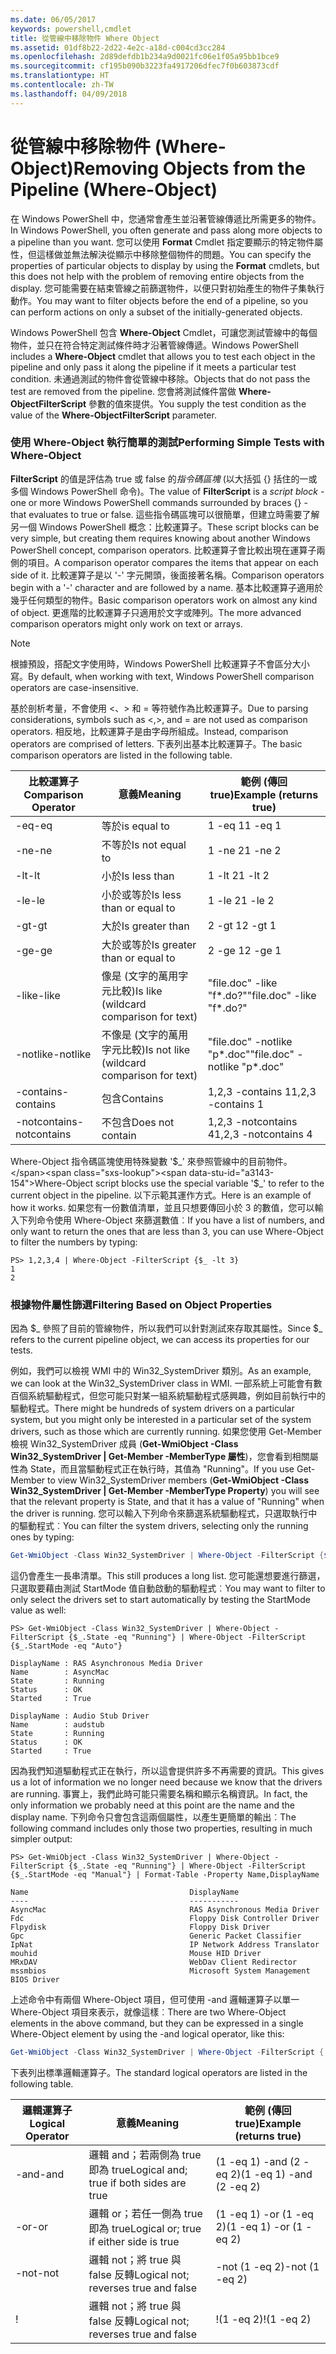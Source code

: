 ```yaml
---
ms.date: 06/05/2017
keywords: powershell,cmdlet
title: 從管線中移除物件 Where Object
ms.assetid: 01df8b22-2d22-4e2c-a18d-c004cd3cc284
ms.openlocfilehash: 2d89defdb1b234a9d0021fc06e1f05a95bb1bce9
ms.sourcegitcommit: cf195b090b3223fa4917206dfec7f0b603873cdf
ms.translationtype: HT
ms.contentlocale: zh-TW
ms.lasthandoff: 04/09/2018
---
```

# <a name="removing-objects-from-the-pipeline-where-object"></a><span data-ttu-id="a3143-103">從管線中移除物件 (Where-Object)</span><span class="sxs-lookup"><span data-stu-id="a3143-103">Removing Objects from the Pipeline (Where-Object)</span></span>

<span data-ttu-id="a3143-104">在 Windows PowerShell 中，您通常會產生並沿著管線傳遞比所需更多的物件。</span><span class="sxs-lookup"><span data-stu-id="a3143-104">In Windows PowerShell, you often generate and pass along more objects to a pipeline than you want.</span></span> <span data-ttu-id="a3143-105">您可以使用 **Format** Cmdlet 指定要顯示的特定物件屬性，但這樣做並無法解決從顯示中移除整個物件的問題。</span><span class="sxs-lookup"><span data-stu-id="a3143-105">You can specify the properties of particular objects to display by using the **Format** cmdlets, but this does not help with the problem of removing entire objects from the display.</span></span> <span data-ttu-id="a3143-106">您可能需要在結束管線之前篩選物件，以便只對初始產生的物件子集執行動作。</span><span class="sxs-lookup"><span data-stu-id="a3143-106">You may want to filter objects before the end of a pipeline, so you can perform actions on only a subset of the initially-generated objects.</span></span>

<span data-ttu-id="a3143-107">Windows PowerShell 包含 **Where-Object** Cmdlet，可讓您測試管線中的每個物件，並只在符合特定測試條件時才沿著管線傳遞。</span><span class="sxs-lookup"><span data-stu-id="a3143-107">Windows PowerShell includes a **Where-Object** cmdlet that allows you to test each object in the pipeline and only pass it along the pipeline if it meets a particular test condition.</span></span> <span data-ttu-id="a3143-108">未通過測試的物件會從管線中移除。</span><span class="sxs-lookup"><span data-stu-id="a3143-108">Objects that do not pass the test are removed from the pipeline.</span></span> <span data-ttu-id="a3143-109">您會將測試條件當做 **Where-ObjectFilterScript** 參數的值來提供。</span><span class="sxs-lookup"><span data-stu-id="a3143-109">You supply the test condition as the value of the **Where-ObjectFilterScript** parameter.</span></span>

### <a name="performing-simple-tests-with-where-object"></a><span data-ttu-id="a3143-110">使用 Where-Object 執行簡單的測試</span><span class="sxs-lookup"><span data-stu-id="a3143-110">Performing Simple Tests with Where-Object</span></span>

<span data-ttu-id="a3143-111">**FilterScript** 的值是評估為 true 或 false 的*指令碼區塊* (以大括弧 {} 括住的一或多個 Windows PowerShell 命令)。</span><span class="sxs-lookup"><span data-stu-id="a3143-111">The value of **FilterScript** is a *script block* -  one or more Windows PowerShell commands surrounded by braces {} - that evaluates to true or false.</span></span> <span data-ttu-id="a3143-112">這些指令碼區塊可以很簡單，但建立時需要了解另一個 Windows PowerShell 概念：比較運算子。</span><span class="sxs-lookup"><span data-stu-id="a3143-112">These script blocks can be very simple, but creating them requires knowing about another Windows PowerShell concept, comparison operators.</span></span> <span data-ttu-id="a3143-113">比較運算子會比較出現在運算子兩側的項目。</span><span class="sxs-lookup"><span data-stu-id="a3143-113">A comparison operator compares the items that appear on each side of it.</span></span> <span data-ttu-id="a3143-114">比較運算子是以 '-' 字元開頭，後面接著名稱。</span><span class="sxs-lookup"><span data-stu-id="a3143-114">Comparison operators begin with a '-' character and are followed by a name.</span></span> <span data-ttu-id="a3143-115">基本比較運算子適用於幾乎任何類型的物件。</span><span class="sxs-lookup"><span data-stu-id="a3143-115">Basic comparison operators work on almost any kind of object.</span></span> <span data-ttu-id="a3143-116">更進階的比較運算子只適用於文字或陣列。</span><span class="sxs-lookup"><span data-stu-id="a3143-116">The more advanced comparison operators might only work on text or arrays.</span></span>

> [!NOTE]
> <span data-ttu-id="a3143-117">根據預設，搭配文字使用時，Windows PowerShell 比較運算子不會區分大小寫。</span><span class="sxs-lookup"><span data-stu-id="a3143-117">By default, when working with text, Windows PowerShell comparison operators are case-insensitive.</span></span>

<span data-ttu-id="a3143-118">基於剖析考量，不會使用 <、> 和 = 等符號作為比較運算子。</span><span class="sxs-lookup"><span data-stu-id="a3143-118">Due to parsing considerations, symbols such as <,>, and = are not used as comparison operators.</span></span> <span data-ttu-id="a3143-119">相反地，比較運算子是由字母所組成。</span><span class="sxs-lookup"><span data-stu-id="a3143-119">Instead, comparison operators are comprised of letters.</span></span> <span data-ttu-id="a3143-120">下表列出基本比較運算子。</span><span class="sxs-lookup"><span data-stu-id="a3143-120">The basic comparison operators are listed in the following table.</span></span>

|<span data-ttu-id="a3143-121">比較運算子</span><span class="sxs-lookup"><span data-stu-id="a3143-121">Comparison Operator</span></span>|<span data-ttu-id="a3143-122">意義</span><span class="sxs-lookup"><span data-stu-id="a3143-122">Meaning</span></span>|<span data-ttu-id="a3143-123">範例 (傳回 true)</span><span class="sxs-lookup"><span data-stu-id="a3143-123">Example (returns true)</span></span>|
|-----------------------|-----------|--------------------------|
|<span data-ttu-id="a3143-124">-eq</span><span class="sxs-lookup"><span data-stu-id="a3143-124">-eq</span></span>|<span data-ttu-id="a3143-125">等於</span><span class="sxs-lookup"><span data-stu-id="a3143-125">is equal to</span></span>|<span data-ttu-id="a3143-126">1 -eq 1</span><span class="sxs-lookup"><span data-stu-id="a3143-126">1 -eq 1</span></span>|
|<span data-ttu-id="a3143-127">-ne</span><span class="sxs-lookup"><span data-stu-id="a3143-127">-ne</span></span>|<span data-ttu-id="a3143-128">不等於</span><span class="sxs-lookup"><span data-stu-id="a3143-128">Is not equal to</span></span>|<span data-ttu-id="a3143-129">1 -ne 2</span><span class="sxs-lookup"><span data-stu-id="a3143-129">1 -ne 2</span></span>|
|<span data-ttu-id="a3143-130">-lt</span><span class="sxs-lookup"><span data-stu-id="a3143-130">-lt</span></span>|<span data-ttu-id="a3143-131">小於</span><span class="sxs-lookup"><span data-stu-id="a3143-131">Is less than</span></span>|<span data-ttu-id="a3143-132">1 -lt 2</span><span class="sxs-lookup"><span data-stu-id="a3143-132">1 -lt 2</span></span>|
|<span data-ttu-id="a3143-133">-le</span><span class="sxs-lookup"><span data-stu-id="a3143-133">-le</span></span>|<span data-ttu-id="a3143-134">小於或等於</span><span class="sxs-lookup"><span data-stu-id="a3143-134">Is less than or equal to</span></span>|<span data-ttu-id="a3143-135">1 -le 2</span><span class="sxs-lookup"><span data-stu-id="a3143-135">1 -le 2</span></span>|
|<span data-ttu-id="a3143-136">-gt</span><span class="sxs-lookup"><span data-stu-id="a3143-136">-gt</span></span>|<span data-ttu-id="a3143-137">大於</span><span class="sxs-lookup"><span data-stu-id="a3143-137">Is greater than</span></span>|<span data-ttu-id="a3143-138">2 -gt 1</span><span class="sxs-lookup"><span data-stu-id="a3143-138">2 -gt 1</span></span>|
|<span data-ttu-id="a3143-139">-ge</span><span class="sxs-lookup"><span data-stu-id="a3143-139">-ge</span></span>|<span data-ttu-id="a3143-140">大於或等於</span><span class="sxs-lookup"><span data-stu-id="a3143-140">Is greater than or equal to</span></span>|<span data-ttu-id="a3143-141">2 -ge 1</span><span class="sxs-lookup"><span data-stu-id="a3143-141">2 -ge 1</span></span>|
|<span data-ttu-id="a3143-142">-like</span><span class="sxs-lookup"><span data-stu-id="a3143-142">-like</span></span>|<span data-ttu-id="a3143-143">像是 (文字的萬用字元比較)</span><span class="sxs-lookup"><span data-stu-id="a3143-143">Is like (wildcard comparison for text)</span></span>|<span data-ttu-id="a3143-144">"file.doc" -like "f\*.do?"</span><span class="sxs-lookup"><span data-stu-id="a3143-144">"file.doc" -like "f\*.do?"</span></span>|
|<span data-ttu-id="a3143-145">-notlike</span><span class="sxs-lookup"><span data-stu-id="a3143-145">-notlike</span></span>|<span data-ttu-id="a3143-146">不像是 (文字的萬用字元比較)</span><span class="sxs-lookup"><span data-stu-id="a3143-146">Is not like (wildcard comparison for text)</span></span>|<span data-ttu-id="a3143-147">"file.doc" -notlike "p\*.doc"</span><span class="sxs-lookup"><span data-stu-id="a3143-147">"file.doc" -notlike "p\*.doc"</span></span>|
|<span data-ttu-id="a3143-148">-contains</span><span class="sxs-lookup"><span data-stu-id="a3143-148">-contains</span></span>|<span data-ttu-id="a3143-149">包含</span><span class="sxs-lookup"><span data-stu-id="a3143-149">Contains</span></span>|<span data-ttu-id="a3143-150">1,2,3 -contains 1</span><span class="sxs-lookup"><span data-stu-id="a3143-150">1,2,3 -contains 1</span></span>|
|<span data-ttu-id="a3143-151">-notcontains</span><span class="sxs-lookup"><span data-stu-id="a3143-151">-notcontains</span></span>|<span data-ttu-id="a3143-152">不包含</span><span class="sxs-lookup"><span data-stu-id="a3143-152">Does not contain</span></span>|<span data-ttu-id="a3143-153">1,2,3 -notcontains 4</span><span class="sxs-lookup"><span data-stu-id="a3143-153">1,2,3 -notcontains 4</span></span>|

<span data-ttu-id="a3143-154">Where-Object 指令碼區塊使用特殊變數 '$_' 來參照管線中的目前物件。</span><span class="sxs-lookup"><span data-stu-id="a3143-154">Where-Object script blocks use the special variable '$_' to refer to the current object in the pipeline.</span></span> <span data-ttu-id="a3143-155">以下示範其運作方式。</span><span class="sxs-lookup"><span data-stu-id="a3143-155">Here is an example of how it works.</span></span> <span data-ttu-id="a3143-156">如果您有一份數值清單，並且只想要傳回小於 3 的數值，您可以輸入下列命令使用 Where-Object 來篩選數值︰</span><span class="sxs-lookup"><span data-stu-id="a3143-156">If you have a list of numbers, and only want to return the ones that are less than 3, you can use Where-Object to filter the numbers by typing:</span></span>

```
PS> 1,2,3,4 | Where-Object -FilterScript {$_ -lt 3}
1
2
```

### <a name="filtering-based-on-object-properties"></a><span data-ttu-id="a3143-157">根據物件屬性篩選</span><span class="sxs-lookup"><span data-stu-id="a3143-157">Filtering Based on Object Properties</span></span>

<span data-ttu-id="a3143-158">因為 $_ 參照了目前的管線物件，所以我們可以針對測試來存取其屬性。</span><span class="sxs-lookup"><span data-stu-id="a3143-158">Since $_ refers to the current pipeline object, we can access its properties for our tests.</span></span>

<span data-ttu-id="a3143-159">例如，我們可以檢視 WMI 中的 Win32_SystemDriver 類別。</span><span class="sxs-lookup"><span data-stu-id="a3143-159">As an example, we can look at the Win32_SystemDriver class in WMI.</span></span> <span data-ttu-id="a3143-160">一部系統上可能會有數百個系統驅動程式，但您可能只對某一組系統驅動程式感興趣，例如目前執行中的驅動程式。</span><span class="sxs-lookup"><span data-stu-id="a3143-160">There might be hundreds of system drivers on a particular system, but you might only be interested in a particular set of the system drivers, such as those which are currently running.</span></span> <span data-ttu-id="a3143-161">如果您使用 Get-Member 檢視 Win32_SystemDriver 成員 (**Get-WmiObject -Class Win32_SystemDriver | Get-Member -MemberType 屬性**)，您會看到相關屬性為 State，而且當驅動程式正在執行時，其值為 "Running"。</span><span class="sxs-lookup"><span data-stu-id="a3143-161">If you use Get-Member to view Win32_SystemDriver members (**Get-WmiObject -Class Win32_SystemDriver | Get-Member -MemberType Property**) you will see that the relevant property is State, and that it has a value of "Running" when the driver is running.</span></span> <span data-ttu-id="a3143-162">您可以輸入下列命令來篩選系統驅動程式，只選取執行中的驅動程式︰</span><span class="sxs-lookup"><span data-stu-id="a3143-162">You can filter the system drivers, selecting only the running ones by typing:</span></span>

```powershell
Get-WmiObject -Class Win32_SystemDriver | Where-Object -FilterScript {$_.State -eq 'Running'}
```

<span data-ttu-id="a3143-163">這仍會產生一長串清單。</span><span class="sxs-lookup"><span data-stu-id="a3143-163">This still produces a long list.</span></span> <span data-ttu-id="a3143-164">您可能還想要進行篩選，只選取要藉由測試 StartMode 值自動啟動的驅動程式︰</span><span class="sxs-lookup"><span data-stu-id="a3143-164">You may want to filter to only select the drivers set to start automatically by testing the StartMode value as well:</span></span>

```
PS> Get-WmiObject -Class Win32_SystemDriver | Where-Object -FilterScript {$_.State -eq "Running"} | Where-Object -FilterScript {$_.StartMode -eq "Auto"}

DisplayName : RAS Asynchronous Media Driver
Name        : AsyncMac
State       : Running
Status      : OK
Started     : True

DisplayName : Audio Stub Driver
Name        : audstub
State       : Running
Status      : OK
Started     : True
```

<span data-ttu-id="a3143-165">因為我們知道驅動程式正在執行，所以這會提供許多不再需要的資訊。</span><span class="sxs-lookup"><span data-stu-id="a3143-165">This gives us a lot of information we no longer need because we know that the drivers are running.</span></span> <span data-ttu-id="a3143-166">事實上，我們此時可能只需要名稱和顯示名稱資訊。</span><span class="sxs-lookup"><span data-stu-id="a3143-166">In fact, the only information we probably need at this point are the name and the display name.</span></span> <span data-ttu-id="a3143-167">下列命令只會包含這兩個屬性，以產生更簡單的輸出︰</span><span class="sxs-lookup"><span data-stu-id="a3143-167">The following command includes only those two properties, resulting in much simpler output:</span></span>

```
PS> Get-WmiObject -Class Win32_SystemDriver | Where-Object -FilterScript {$_.State -eq "Running"} | Where-Object -FilterScript {$_.StartMode -eq "Manual"} | Format-Table -Property Name,DisplayName

Name                                    DisplayName
----                                    -----------
AsyncMac                                RAS Asynchronous Media Driver
Fdc                                     Floppy Disk Controller Driver
Flpydisk                                Floppy Disk Driver
Gpc                                     Generic Packet Classifier
IpNat                                   IP Network Address Translator
mouhid                                  Mouse HID Driver
MRxDAV                                  WebDav Client Redirector
mssmbios                                Microsoft System Management BIOS Driver
```

<span data-ttu-id="a3143-168">上述命令中有兩個 Where-Object 項目，但可使用 -and 邏輯運算子以單一 Where-Object 項目來表示，就像這樣︰</span><span class="sxs-lookup"><span data-stu-id="a3143-168">There are two Where-Object elements in the above command, but they can be expressed in a single Where-Object element by using the -and logical operator, like this:</span></span>

```powershell
Get-WmiObject -Class Win32_SystemDriver | Where-Object -FilterScript { ($_.State -eq 'Running') -and ($_.StartMode -eq 'Manual') } | Format-Table -Property Name,DisplayName
```

<span data-ttu-id="a3143-169">下表列出標準邏輯運算子。</span><span class="sxs-lookup"><span data-stu-id="a3143-169">The standard logical operators are listed in the following table.</span></span>

|<span data-ttu-id="a3143-170">邏輯運算子</span><span class="sxs-lookup"><span data-stu-id="a3143-170">Logical Operator</span></span>|<span data-ttu-id="a3143-171">意義</span><span class="sxs-lookup"><span data-stu-id="a3143-171">Meaning</span></span>|<span data-ttu-id="a3143-172">範例 (傳回 true)</span><span class="sxs-lookup"><span data-stu-id="a3143-172">Example (returns true)</span></span>|
|--------------------|-----------|--------------------------|
|<span data-ttu-id="a3143-173">-and</span><span class="sxs-lookup"><span data-stu-id="a3143-173">-and</span></span>|<span data-ttu-id="a3143-174">邏輯 and；若兩側為 true 即為 true</span><span class="sxs-lookup"><span data-stu-id="a3143-174">Logical and; true if both sides are true</span></span>|<span data-ttu-id="a3143-175">(1 -eq 1) -and (2 -eq 2)</span><span class="sxs-lookup"><span data-stu-id="a3143-175">(1 -eq 1) -and (2 -eq 2)</span></span>|
|<span data-ttu-id="a3143-176">-or</span><span class="sxs-lookup"><span data-stu-id="a3143-176">-or</span></span>|<span data-ttu-id="a3143-177">邏輯 or；若任一側為 true 即為 true</span><span class="sxs-lookup"><span data-stu-id="a3143-177">Logical or; true if either side is true</span></span>|<span data-ttu-id="a3143-178">(1 -eq 1) -or (1 -eq 2)</span><span class="sxs-lookup"><span data-stu-id="a3143-178">(1 -eq 1) -or (1 -eq 2)</span></span>|
|<span data-ttu-id="a3143-179">-not</span><span class="sxs-lookup"><span data-stu-id="a3143-179">-not</span></span>|<span data-ttu-id="a3143-180">邏輯 not；將 true 與 false 反轉</span><span class="sxs-lookup"><span data-stu-id="a3143-180">Logical not; reverses true and false</span></span>|<span data-ttu-id="a3143-181">-not (1 -eq 2)</span><span class="sxs-lookup"><span data-stu-id="a3143-181">-not (1 -eq 2)</span></span>|
|\!|<span data-ttu-id="a3143-182">邏輯 not；將 true 與 false 反轉</span><span class="sxs-lookup"><span data-stu-id="a3143-182">Logical not; reverses true and false</span></span>|<span data-ttu-id="a3143-183">\!(1 -eq 2)</span><span class="sxs-lookup"><span data-stu-id="a3143-183">\!(1 -eq 2)</span></span>|